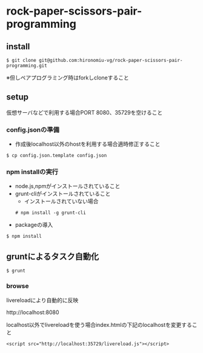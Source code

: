 # rock-paper-scissors-pair-programming

## install
```
$ git clone git@github.com:hironomiu-vg/rock-paper-scissors-pair-programming.git
```
※但しペアプログラミング時はforkしcloneすること

## setup
仮想サーバなどで利用する場合PORT 8080、35729を空けること

### config.jsonの準備
- 作成後localhost以外のhostを利用する場合適時修正すること
```
$ cp config.json.template config.json
```

###  npm installの実行
- node.js,npmがインストールされていること
- grunt-cliがインストールされていること
  - インストールされていない場合
  ```
  # npm install -g grunt-cli
  ```
- packageの導入
```
$ npm install
```

## gruntによるタスク自動化
```
$ grunt
```

### browse
livereloadにより自動的に反映

http://localhost:8080

localhost以外でlivereloadを使う場合index.htmlの下記のlocalhostを変更すること
```
<script src="http://localhost:35729/livereload.js"></script>
```
